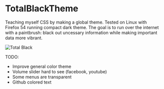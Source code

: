 # TotalBlackTheme

Teaching myself CSS by making a global theme. Tested on Linux
with Firefox 54 running compact dark theme. The goal is to run
over the internet with a paintbrush: black out uncessary
information while making important data more vibrant. 

![Total Black](http://i.imgur.com/L6xgpTd.jpg)

TODO:

- Improve general color theme
- Volume slider hard to see (facebook, youtube)
- Some menus are transparent
- Github colored text

